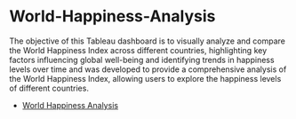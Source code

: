 # World-Happiness-Analysis
The objective of this Tableau dashboard is to visually analyze and compare the World Happiness Index across different countries, highlighting key factors influencing global well-being and identifying trends in happiness levels over time and was developed to provide a comprehensive analysis of the World Happiness Index, allowing users to explore the happiness levels of different countries. 

- <a href ="https://public.tableau.com/app/profile/avaneesh.kumar.gupta/viz/Worldhappinessanalysis_17423228938260/WorldHappinessAnalysis/" target="_blank">World Happiness Analysis</a>

